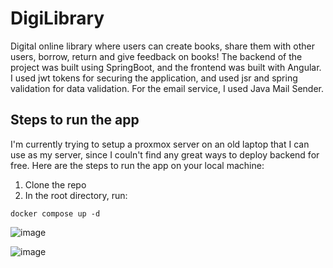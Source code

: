 # DigiLibrary

Digital online library where users can create books, share them with other users, borrow, return and give feedback on books! The backend of the project was built using SpringBoot, and the frontend was built with Angular. I used jwt tokens for securing the application, and used jsr and spring validation for data validation. For the email service, I used Java Mail Sender.

## Steps to run the app

I'm currently trying to setup a proxmox server on an old laptop that I can use as my server, since I couln't find any great ways to deploy backend for free. Here are the steps to run the app on your local machine:

1. Clone the repo
2. In the root directory, run:
  ```
  docker compose up -d
  ```

![image](https://github.com/user-attachments/assets/5d0e0754-d9ff-4b6a-bd85-2b283d046532)


![image](https://github.com/user-attachments/assets/bcbf362b-ea51-4965-8240-de80737e6218)


